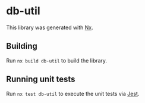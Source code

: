 # db-util

This library was generated with [Nx](https://nx.dev).

## Building

Run `nx build db-util` to build the library.

## Running unit tests

Run `nx test db-util` to execute the unit tests via [Jest](https://jestjs.io).

